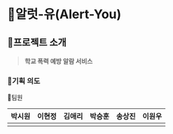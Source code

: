 # 🚨알럿-유(Alert-You)

## 🚀프로젝트 소개

>  #### 학교 폭력 예방 알람 서비스

### 🤔기획 의도



🤝팀원

| 박시원 | 이현정 | 김애리 | 박승훈 | 송상진 | 이원우 |
| ------ | ------ | ------ | ------ | ------ | ------ |
|        |        |        |        |        |        |

